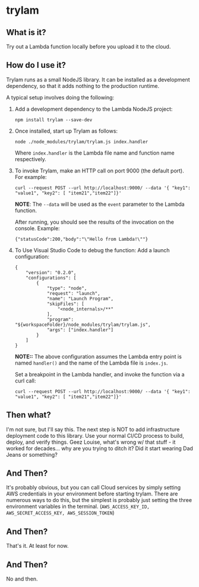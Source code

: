 # trylam

## What is it?
Try out a Lambda function locally before you upload it to the cloud.

## How do I use it?

Trylam runs as a small NodeJS library. It can be installed as a development dependency,
so that it adds nothing to the production runtime. 

A typical setup involves doing the following:
1. Add a development dependency to the Lambda NodeJS project:
    ```
    npm install trylam --save-dev
    ```

2. Once installed, start up Trylam as follows:
    ```
    node ./node_modules/trylam/trylam.js index.handler
    ```
   Where `index.handler` is the Lambda file name and function name respectively.

3. To invoke Trylam, make an HTTP call on port 9000 (the default port). For example:
    ```
    curl --request POST --url http://localhost:9000/ --data '{ "key1": "value1", "key2": [ "item21","item22"]}'
    ```
    **NOTE**: The `--data` will be used as the `event` parameter to the Lambda function.
    
    After running, you should see the results of the invocation on the console. Example:
    ```
    {"statusCode":200,"body":"\"Hello from Lambda!\""}
    ```

4. To Use Visual Studio Code to debug the function:
   Add a launch configuration:
    ```
    {
        "version": "0.2.0",
        "configurations": [
            {
                "type": "node",
                "request": "launch",
                "name": "Launch Program",
                "skipFiles": [
                    "<node_internals>/**"
                ],
                "program": "${workspaceFolder}/node_modules/trylam/trylam.js",
                "args": ["index.handler"]
            }
        ]
    }
    ```
   **NOTE::** The above configuration assumes the Lambda entry point is named `handler()`
   and the name of the Lambda file is `index.js`.

   Set a breakpoint in the Lambda handler, and invoke the function via a curl call:
    ```
    curl --request POST --url http://localhost:9000/ --data '{ "key1": "value1", "key2": [ "item21","item22"]}'
    ```

## Then what?

I'm not sure, but I'll say this. The next step is NOT to add infrastructure deployment code to this library.
Use your normal CI/CD process to build, deploy, and verify things. Geez Louise, what's wrong w/ that stuff -
it worked for decades... why are you trying to ditch it? Did it start wearing Dad Jeans or something?


## And Then?

It's probably obvious, but you can call Cloud services by simply setting AWS credentials in your environment
before starting trylam. There are numerous ways to do this, but the simplest is probably just setting the
three environment variables in the terminal. (`AWS_ACCESS_KEY_ID, AWS_SECRET_ACCESS_KEY, AWS_SESSION_TOKEN`)

## And Then?

That's it. At least for now.

## And Then?

No and then.